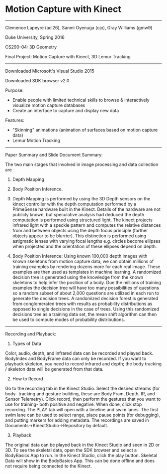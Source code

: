 # Motion Capture with Kinect
_________________________________________________________________
Clemence Lapeyre (acl26), Sanmi Oyenuga (ojo), Gray Williams (gmw9)

Duke University, Spring 2016

CS290-04: 3D Geometry

Final Project: Motion Capture with Kinect, 3D Lemur Tracking
_________________________________________________________________

Downloaded Microsoft's Visual Studio 2015

Downloaded SDK browser v2.0

Purpose:
- Enable people with limited technical skills to browse & interactively visualize motion capture databases
- Create an interface to capture and display new data

Features:
- "Skinning" animations (animation of surfaces based on motion capture data)
- Lemur Motion Tracking 

_________________________________________________________________

Paper Summary and Slide Document Summary:

The two main stages that involved in image processing and data collection are
1) Depth Mapping
2) Body Position Inference.

1) Depth Mapping is performed by using the 3D Depth sensors on the kinect controller
with the depth computation performed by a PrimeSense hardware built in the Kinect.
Details of the hardware are not publicly known, but speculative analysis had
deduced the depth computation is performed using structured light. The kinect
projects infrared light with a speckle pattern and computes the relative
distances from and between objects using the depth focus principle (farther
objects appear to be blurrier). This distinction is performed using astigmatic
lenses with varying focal lengths e.g. circles become ellipses when projected
and the orientation of these ellipses depend on depth.

2) Body Position Inference:
Using known 100,000 depth images with known skeletons from motion capture data,
we can obtain millions of training examples by rendering dozens more for each
real image. These examples are then used as templates in machine learning.
A randomized decision tree is generated using the knowledge from the known
skeletons to help infer the position of a body. Due the millions of training
examples the decision tree will have too many possibilities of questions so a
random subset of about 2,000 questions are utilized in each run to generate
the decision trees. A randomized decision forest is generated from conglomerated
trees with results as probability distributions as opposed to single decisions in
the case of trees. Using this randomized decisions tree as a training data set,
the mean shift algorithm can then be used to compute modes of probability
distributions.

______________________________________________________________________________

Recording and Playback:

1) Types of Data

Color, audio, depth, and infrared data can be recorded and played back. BodyIndex and
BodyFrame data can only be recorded. If you want to playback skeleton, you need to 
record infrared and depth; the body tracking / skeleton data will be generated from
that data.

2) How to Record

Go to the recording tab in the Kinect Studio. Select the desired streams (for body-
tracking and gesture building, these are Body Fram, Depth, IR, and Sensor Telemetry).
Click record, then perform the gestures that you want to use for training- both 
positive and negative. When done, click stop recording. The PLAY tab will open with a
timeline and swim lanes. The first swim lane can be used to select range, place pause
points (for debugging), and putting markers for adding metadata. The recordings are 
saved in Documents->KinectStudio->Repository by default. 

3) Playback

The original data can be played back in the Kinect Studio and seen in 2D or 3D. To see
the skeletal data, open the SDK browser and select a BodyBasics App to run. In the
Kinect Studio, click the play button. Skeletal Data will show in the BodyBasics App.
This can be done offline and does not require being connected to the Kinect.
